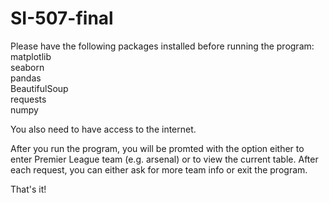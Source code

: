 # SI-507-final
Please have the following packages installed before running the program:\
matplotlib\
seaborn\
pandas\
BeautifulSoup\
requests\
numpy

You also need to have access to the internet.

After you run the program, you will be promted with the option either to enter Premier League team (e.g. arsenal) or to view the current table. After each request, you can either ask for more team info or exit the program.


That's it!
